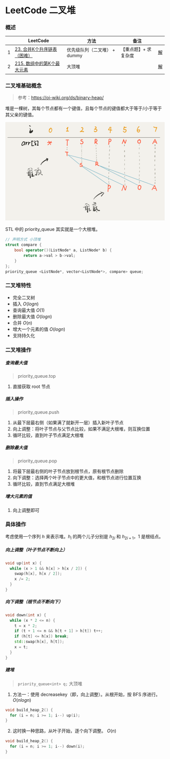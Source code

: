 # LeetCode 二叉堆

### 概述

|      | LeetCode                                                     | 方法                         | 备注                 |                                                              |
| ---- | ------------------------------------------------------------ | ---------------------------- | -------------------- | ------------------------------------------------------------ |
| 1    | [23. 合并K个升序链表（困难）](https://leetcode-cn.com/problems/merge-k-sorted-lists/) | 优先级队列（二叉堆） + dummy | 【重点题】+ 求复杂度 | [解](https://github.com/RickeyBoy/LeetCodeGists/blob/master/code/23MergekSortedLists.md) |
| 2    | [215. 数组中的第K个最大元素](https://leetcode-cn.com/problems/kth-largest-element-in-an-array/) | 大顶堆                       |                      | [解](https://github.com/RickeyBoy/LeetCodeGists/blob/master/code/215KthLargestElementinanArray.md) |

### 二叉堆基础概念

> 参考：https://oi-wiki.org/ds/binary-heap/

堆是一棵树，其每个节点都有一个键值，且每个节点的键值都大于等于/小于等于其父亲的键值。

![rickey_4951](https://github.com/RickeyBoy/LeetCodeGists/blob/master/images/rickey_4951.png?raw=true)

STL 中的 priority_queue 其实就是一个大根堆。

```cpp
// 声明方式 小顶堆
struct compare {
	bool operator()(ListNode* a, ListNode* b) {
		return a->val > b->val;
	}
};
priority_queue <ListNode*, vector<ListNode*>, compare> queue; 
```

### 二叉堆特性

- 完全二叉树
- 插入 $O(logn)$
- 查询最大值 $O(1)$
- 删除最大值 $O(logn)$
- 合并 $O(n)$
- 增大一个元素的值 $O(logn)$
- 支持持久化

### 二叉堆操作

##### 查询最大值

> priority_queue.top

1. 直接获取 root 节点

##### 插入操作

> priority_queue.push

1. 从最下层最右侧（如果满了就新开一层）插入新叶子节点
2. 向上调整：将叶子节点与父节点比较，如果不满足大根堆，则互换位置
3. 循环比较，直到叶子节点满足大根堆

##### 删除最大值

> priority_queue.pop

1. 将最下层最右侧的叶子节点放到根节点，原有根节点删除
2. 向下调整：选择两个叶子节点中的更大值，和根节点进行位置互换
3. 循环比较，直到节点满足大根堆

##### 增大元素的值

1. 向上调整即可

### 具体操作

考虑使用一个序列 $h$ 来表示堆。$h_i$ 的两个儿子分别是 $h_{2i}$ 和 $h_{2i+1}$，1 是根结点。

##### 向上调整（叶子节点不断向上）

```cpp
void up(int x) {
  while (x > 1 && h[x] > h[x / 2]) {
    swap(h[x], h[x / 2]);
    x /= 2;
  }
}
```

##### 向下调整（根节点不断向下）

```cpp
void down(int x) {
  while (x * 2 <= n) {
    t = x * 2;
    if (t + 1 <= n && h[t + 1] > h[t]) t++;
    if (h[t] <= h[x]) break;
    std::swap(h[x], h[t]);
    x = t;
  }
}
```

##### 建堆

> `priority_queue<int> q;` 大顶堆

1. 方法一：使用 decreasekey（即，向上调整）。从根开始，按 BFS 序进行。 $O(nlogn)$

```cpp
void build_heap_2() {
  for (i = n; i >= 1; i--) up(i);
}
```

2. 这时换一种思路，从叶子开始，逐个向下调整。 $O(n)$

```cpp
void build_heap_2() {
  for (i = n; i >= 1; i--) down(i);
}
```


